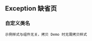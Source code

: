 <div class="demo-header">
<p class="overviewicon">
  <span class="wapi-ui-exception"/>
</p>

## Exception 缺省页

<mobile-uxlink widget-name="Exception"></mobile-uxlink>
</div>

### 自定义类名

`示例样式与组件无关，拷贝 Demo 时无需拷贝样式`

<mobile-view link="exception/exceptionClass"></mobile-view>

<br>
